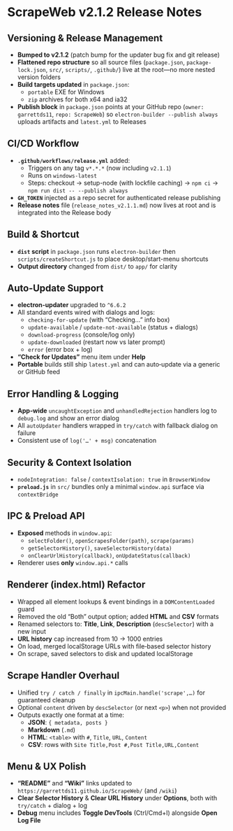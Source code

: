 # ScrapeWeb v2.1.2 Release Notes

## Versioning & Release Management
- **Bumped to v2.1.2** (patch bump for the updater bug fix and git release)
- **Flattened repo structure** so all source files (`package.json`, `package-lock.json`, `src/`, `scripts/`, `.github/`) live at the root—no more nested version folders
- **Build targets updated** in `package.json`:
  - `portable` EXE for Windows  
  - `zip` archives for both x64 and ia32
- **Publish block** in `package.json` points at your GitHub repo (`owner: garrettds11`, `repo: ScrapeWeb`) so `electron-builder --publish always` uploads artifacts and `latest.yml` to Releases

## CI/CD Workflow
- **`.github/workflows/release.yml`** added:
  - Triggers on any tag `v*.*.*` (now including `v2.1.1`)
  - Runs on `windows-latest`
  - Steps: checkout → setup-node (with lockfile caching) → `npm ci` → `npm run dist -- --publish always`
- **`GH_TOKEN`** injected as a repo secret for authenticated release publishing
- **Release notes** file (`release_notes_v2.1.1.md`) now lives at root and is integrated into the Release body

## Build & Shortcut
- **`dist` script** in `package.json` runs `electron-builder` then `scripts/createShortcut.js` to place desktop/start-menu shortcuts
- **Output directory** changed from `dist/` to `app/` for clarity

## Auto‑Update Support
- **electron-updater** upgraded to `^6.6.2`
- All standard events wired with dialogs and logs:
  - `checking-for-update` (with “Checking…” info box)
  - `update-available` / `update-not-available` (status + dialogs)
  - `download-progress` (console/log only)
  - `update-downloaded` (restart now vs later prompt)
  - `error` (error box + log)
- **“Check for Updates”** menu item under **Help**
- **Portable** builds still ship `latest.yml` and can auto‑update via a generic or GitHub feed

## Error Handling & Logging
- **App‑wide** `uncaughtException` and `unhandledRejection` handlers log to `debug.log` and show an error dialog
- All `autoUpdater` handlers wrapped in `try/catch` with fallback dialog on failure
- Consistent use of `log('…' + msg)` concatenation

## Security & Context Isolation
- `nodeIntegration: false` / `contextIsolation: true` in `BrowserWindow`
- **`preload.js`** in `src/` bundles only a minimal `window.api` surface via `contextBridge`

## IPC & Preload API
- **Exposed** methods in `window.api`:
  - `selectFolder()`, `openScrapesFolder(path)`, `scrape(params)`
  - `getSelectorHistory()`, `saveSelectorHistory(data)`
  - `onClearUrlHistory(callback)`, `onUpdateStatus(callback)`
- Renderer uses **only** `window.api.*` calls

## Renderer (index.html) Refactor
- Wrapped all element lookups & event bindings in a `DOMContentLoaded` guard
- Removed the old “Both” output option; added **HTML** and **CSV** formats
- Renamed selectors to: **Title**, **Link**, **Description** (`descSelector`) with a new input
- **URL history** cap increased from 10 → 1000 entries
- On load, merged localStorage URLs with file‑based selector history
- On scrape, saved selectors to disk and updated localStorage

## Scrape Handler Overhaul
- Unified `try / catch / finally` in `ipcMain.handle('scrape',…)` for guaranteed cleanup
- Optional `content` driven by `descSelector` (or next `<p>`) when not provided
- Outputs exactly one format at a time:
  - **JSON**: `{ metadata, posts }`
  - **Markdown** (`.md`)
  - **HTML**: `<table>` with `#`, `Title`, `URL`, `Content`
  - **CSV**: rows with `Site Title,Post #,Post Title,URL,Content`

## Menu & UX Polish
- **“README”** and **“Wiki”** links updated to `https://garrettds11.github.io/ScrapeWeb/` (and `/wiki`)
- **Clear Selector History** & **Clear URL History** under **Options**, both with `try/catch` + dialog + log
- **Debug** menu includes **Toggle DevTools** (Ctrl/Cmd+I) alongside **Open Log File**
